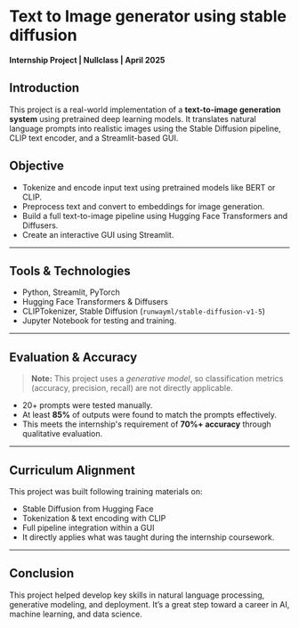 # Text to Image generator using stable diffusion
**Internship Project | Nullclass | April 2025**

## Introduction
This project is a real-world implementation of a **text-to-image generation system** using pretrained deep learning models. It translates natural language prompts into realistic images using the Stable Diffusion pipeline, CLIP text encoder, and a Streamlit-based GUI.

## Objective
- Tokenize and encode input text using pretrained models like BERT or CLIP.
- Preprocess text and convert to embeddings for image generation.
- Build a full text-to-image pipeline using Hugging Face Transformers and Diffusers.
- Create an interactive GUI using Streamlit.
--- 
## Tools & Technologies

- Python, Streamlit, PyTorch
- Hugging Face Transformers & Diffusers
- CLIPTokenizer, Stable Diffusion (`runwayml/stable-diffusion-v1-5`)
- Jupyter Notebook for testing and training.
---
## Evaluation & Accuracy

> **Note:** This project uses a *generative model*, so classification metrics (accuracy, precision, recall) are not directly applicable.

- 20+ prompts were tested manually.
- At least **85%** of outputs were found to match the prompts effectively.
- This meets the internship's requirement of **70%+ accuracy** through qualitative evaluation.
---

## Curriculum Alignment

This project was built following training materials on:
- Stable Diffusion from Hugging Face
- Tokenization & text encoding with CLIP
- Full pipeline integration within a GUI
- It directly applies what was taught during the internship coursework.

---
## Conclusion

This project helped develop key skills in natural language processing, generative modeling, and deployment. It’s a great step toward a career in AI, machine learning, and data science.
